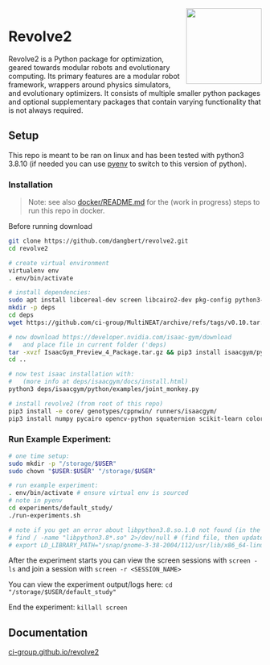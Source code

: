 <img  align="right" width="150" height="150"  src="/docs/source/logo.png">

# Revolve2
Revolve2 is a Python package for optimization, geared towards modular robots and evolutionary computing.
Its primary features are a modular robot framework, wrappers around physics simulators, and evolutionary optimizers.
It consists of multiple smaller python packages and optional supplementary packages that contain varying functionality that is not always required.

## Setup
This repo is meant to be ran on linux and has been tested with python3 3.8.10 (if needed you can use [pyenv](https://realpython.com/intro-to-pyenv/#installing-pyenv) to switch to this version of python).


### Installation
> Note: see also [docker/README.md](./docker/README.md) for the (work in progress) steps to run this repo in docker.

Before running download

````bash
git clone https://github.com/dangbert/revolve2.git
cd revolve2

# create virtual environment
virtualenv env
. env/bin/activate

# install dependencies:
sudo apt install libcereal-dev screen libcairo2-dev pkg-config python3-dev python3-opencv
mkdir -p deps
cd deps
wget https://github.com/ci-group/MultiNEAT/archive/refs/tags/v0.10.tar.gz && tar -xvzf v0.10.tar.gz && pip3 install MultiNEAT-0.10/

# now download https://developer.nvidia.com/isaac-gym/download
#   and place file in current folder ('deps)
tar -xvzf IsaacGym_Preview_4_Package.tar.gz && pip3 install isaacgym/python
cd ..

# now test isaac installation with:
#   (more info at deps/isaacgym/docs/install.html)
python3 deps/isaacgym/python/examples/joint_monkey.py

# install revolve2 (from root of this repo)
pip3 install -e core/ genotypes/cppnwin/ runners/isaacgym/
pip3 install numpy pycairo opencv-python squaternion scikit-learn colored seaborn statannot greenlet
````

### Run Example Experiment:
````bash
# one time setup:
sudo mkdir -p "/storage/$USER"
sudo chown "$USER:$USER" "/storage/$USER"

# run example experiment:
. env/bin/activate # ensure virtual env is sourced
# note in pyenv 
cd experiments/default_study/
./run-experiments.sh

# note if you get an error about libpython3.8.so.1.0 not found (in the logs), you can try:
# find / -name "libpython3.8*.so" 2>/dev/null # (find file, then update path below)
# export LD_LIBRARY_PATH="/snap/gnome-3-38-2004/112/usr/lib/x86_64-linux-gnu/:$LD_LIBRARY_PATH"
````

After the experiment starts you can view the screen sessions with `screen -ls` and join a session with `screen -r <SESSION_NAME>`

You can view the experiment output/logs here: `cd "/storage/$USER/default_study"`

End the experiment: `killall screen`

## Documentation
[ci-group.github.io/revolve2](https://ci-group.github.io/revolve2/)
